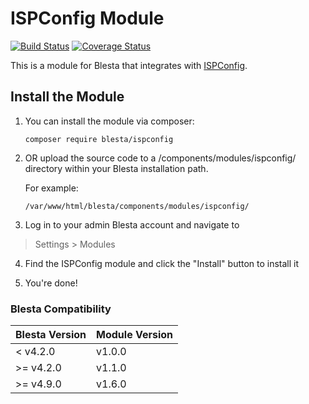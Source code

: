# ISPConfig Module

[![Build Status](https://travis-ci.org/blesta/module-ispconfig.svg?branch=master)](https://travis-ci.org/blesta/module-ispconfig) [![Coverage Status](https://coveralls.io/repos/github/blesta/module-ispconfig/badge.svg?branch=master)](https://coveralls.io/github/blesta/module-ispconfig?branch=master)

This is a module for Blesta that integrates with [ISPConfig](https://www.ispconfig.org/).

## Install the Module

1. You can install the module via composer:

    ```
    composer require blesta/ispconfig
    ```

2. OR upload the source code to a /components/modules/ispconfig/ directory within
your Blesta installation path.

    For example:

    ```
    /var/www/html/blesta/components/modules/ispconfig/
    ```

3. Log in to your admin Blesta account and navigate to
> Settings > Modules

4. Find the ISPConfig module and click the "Install" button to install it

5. You're done!

### Blesta Compatibility

|Blesta Version|Module Version|
|--------------|--------------|
|< v4.2.0|v1.0.0|
|>= v4.2.0|v1.1.0|
|>= v4.9.0|v1.6.0|
